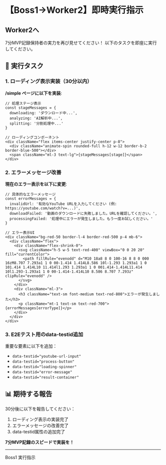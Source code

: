 # 【Boss1→Worker2】即時実行指示

## Worker2へ

7分MVP記録保持者の実力を再び見せてください！
以下のタスクを即座に実行してください。

## 🚨 実行タスク

### 1. ローディング表示実装（30分以内）

**/simple ページに以下を実装**:

```tsx
// 処理ステージ表示
const stageMessages = {
  downloading: 'ダウンロード中...',
  analyzing: 'AI解析中...',
  splitting: '分割処理中...'
}

// ローディングコンポーネント
<div className="flex items-center justify-center p-8">
  <div className="animate-spin rounded-full h-12 w-12 border-b-2 border-blue-500"></div>
  <span className="ml-3 text-lg">{stageMessages[stage]}</span>
</div>
```

### 2. エラーメッセージ改善

**現在のエラー表示を以下に変更**:
```tsx
// 具体的なエラーメッセージ
const errorMessages = {
  invalidUrl: '有効なYouTube URLを入力してください (例: https://youtube.com/watch?v=...)',
  downloadFailed: '動画のダウンロードに失敗しました。URLを確認してください。',
  processingFailed: '処理中にエラーが発生しました。もう一度お試しください。'
}

// エラー表示UI
<div className="bg-red-50 border-l-4 border-red-500 p-4 mb-6">
  <div className="flex">
    <div className="flex-shrink-0">
      <svg className="h-5 w-5 text-red-400" viewBox="0 0 20 20" fill="currentColor">
        <path fillRule="evenodd" d="M10 18a8 8 0 100-16 8 8 0 000 16zM8.707 7.293a1 1 0 00-1.414 1.414L8.586 10l-1.293 1.293a1 1 0 101.414 1.414L10 11.414l1.293 1.293a1 1 0 001.414-1.414L11.414 10l1.293-1.293a1 1 0 00-1.414-1.414L10 8.586 8.707 7.293z" clipRule="evenodd" />
      </svg>
    </div>
    <div className="ml-3">
      <h3 className="text-sm font-medium text-red-800">エラーが発生しました</h3>
      <p className="mt-1 text-sm text-red-700">{errorMessages[errorType]}</p>
    </div>
  </div>
</div>
```

### 3. E2Eテスト用のdata-testid追加

重要な要素に以下を追加：
- `data-testid="youtube-url-input"`
- `data-testid="process-button"`
- `data-testid="loading-spinner"`
- `data-testid="error-message"`
- `data-testid="result-container"`

## 📊 期待する報告

30分後に以下を報告してください：
1. ローディング表示の実装完了
2. エラーメッセージの改善完了
3. data-testid属性の追加完了

**7分MVP記録のスピードで実装を！**

---
Boss1
実行指示